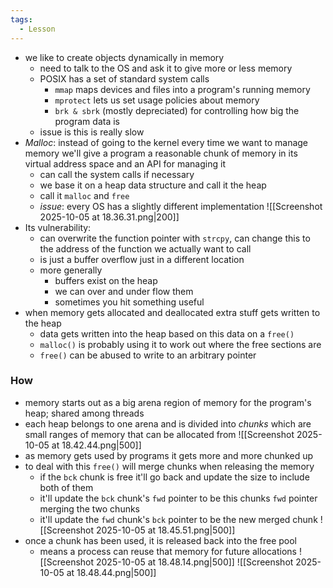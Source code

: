 ```yaml
---
tags:
  - Lesson
---
```

- we like to create objects dynamically in memory
	- need to talk to the OS and ask it to give more or less memory
	- POSIX has a set of standard system calls
		- `mmap` maps devices and files into a program's running memory
		- `mprotect` lets us set usage policies about memory
		- `brk & sbrk` (mostly depreciated) for controlling how big the program data is
	- issue is this is really slow
- *Malloc*: instead of going to the kernel every time we want to manage memory we'll give a program a reasonable chunk of memory in its virtual address space and an API for managing it
	- can call the system calls if necessary 
	- we base it on a heap data structure and call it the heap
	- call it `malloc` and `free`
	- *issue*: every OS has a slightly different implementation
![[Screenshot 2025-10-05 at 18.36.31.png|200]]
- Its vulnerability:
	- can overwrite the function pointer with `strcpy`, can change this to the address of the function we actually want to call
	- is just a buffer overflow just in a different location
	- more generally
		- buffers exist on the heap
		- we can over and under flow them
		- sometimes you hit something useful
- when memory gets allocated and deallocated extra stuff gets written to the heap
	- data gets written into the heap based on this data on a `free()`
	- `malloc()` is probably using it to work out where the free sections are
	- `free()` can be abused to write to an arbitrary pointer
### How
- memory starts out as a big arena region of memory for the program's heap; shared among threads
- each heap belongs to one arena and is divided into *chunks* which are small ranges of memory that can be allocated from
![[Screenshot 2025-10-05 at 18.42.44.png|500]]
- as memory gets used by programs it gets more and more chunked up
- to deal with this `free()` will merge chunks when releasing the memory
	- if the `bck` chunk is free it'll go back and update the size to include both of them
	- it'll update the `bck` chunk's `fwd` pointer to be this chunks `fwd` pointer merging the two chunks
	- it'll update the `fwd` chunk's `bck` pointer to be the new merged chunk
![[Screenshot 2025-10-05 at 18.45.51.png|500]]
- once a chunk has been used, it is released back into the free pool
	- means a process can reuse that memory for future allocations
![[Screenshot 2025-10-05 at 18.48.14.png|500]]
![[Screenshot 2025-10-05 at 18.48.44.png|500]]